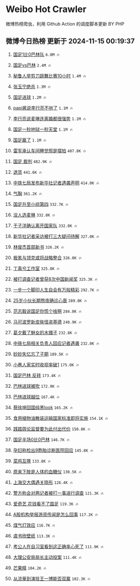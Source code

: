 # Weibo Hot Crawler 



微博热榜爬虫，利用 Github Action 的调度脚本更新 BY PHP 


## 微博今日热榜 更新于 2024-11-15 00:19:37 
1. [国足1比0巴林队](https://s.weibo.com/weibo?q=%23%E5%9B%BD%E8%B6%B31%E6%AF%940%E5%B7%B4%E6%9E%97%E9%98%9F%23&t=31&band_rank=1&Refer=top) `6.0M 🔥` 

1. [国足vs巴林](https://s.weibo.com/weibo?q=%23%E5%9B%BD%E8%B6%B3vs%E5%B7%B4%E6%9E%97%23&t=31&band_rank=2&Refer=top) `2.4M 🔥` 

1. [秘鲁人举剪刀跳舞比赛10小时](https://s.weibo.com/weibo?q=%23%E7%A7%98%E9%B2%81%E4%BA%BA%E4%B8%BE%E5%89%AA%E5%88%80%E8%B7%B3%E8%88%9E%E6%AF%94%E8%B5%9B10%E5%B0%8F%E6%97%B6%23&t=31&band_rank=3&Refer=top) `1.4M 🔥` 

1. [张玉宁绝杀](https://s.weibo.com/weibo?q=%23%E5%BC%A0%E7%8E%89%E5%AE%81%E7%BB%9D%E6%9D%80%23&t=31&band_rank=4&Refer=top) `1.3M 🔥` 

1. [国足进球](https://s.weibo.com/weibo?q=%E5%9B%BD%E8%B6%B3%E8%BF%9B%E7%90%83&t=31&band_rank=5&Refer=top) `1.2M 🔥` 

1. [papi酱说李行亮不哄了](https://s.weibo.com/weibo?q=%23papi%E9%85%B1%E8%AF%B4%E6%9D%8E%E8%A1%8C%E4%BA%AE%E4%B8%8D%E5%93%84%E4%BA%86%23&t=31&band_rank=6&Refer=top) `1.1M 🔥` 

1. [李行亮说麦琳连离婚都很强势](https://s.weibo.com/weibo?q=%23%E6%9D%8E%E8%A1%8C%E4%BA%AE%E8%AF%B4%E9%BA%A6%E7%90%B3%E8%BF%9E%E7%A6%BB%E5%A9%9A%E9%83%BD%E5%BE%88%E5%BC%BA%E5%8A%BF%23&t=31&band_rank=7&Refer=top) `1.1M 🔥` 

1. [国足一秒地狱一秒天堂](https://s.weibo.com/weibo?q=%23%E5%9B%BD%E8%B6%B3%E4%B8%80%E7%A7%92%E5%9C%B0%E7%8B%B1%E4%B8%80%E7%A7%92%E5%A4%A9%E5%A0%82%23&t=31&band_rank=8&Refer=top) `1.1M 🔥` 

1. [国足赢了](https://s.weibo.com/weibo?q=%E5%9B%BD%E8%B6%B3%E8%B5%A2%E4%BA%86&t=31&band_rank=9&Refer=top) `1.1M 🔥` 

1. [雷军承认车间睡觉照是摆拍](https://s.weibo.com/weibo?q=%23%E9%9B%B7%E5%86%9B%E6%89%BF%E8%AE%A4%E8%BD%A6%E9%97%B4%E7%9D%A1%E8%A7%89%E7%85%A7%E6%98%AF%E6%91%86%E6%8B%8D%23&t=31&band_rank=10&Refer=top) `487.8K 🔥` 

1. [国足 裁判](https://s.weibo.com/weibo?q=%E5%9B%BD%E8%B6%B3%20%E8%A3%81%E5%88%A4&t=31&band_rank=11&Refer=top) `482.9K 🔥` 

1. [退货](https://s.weibo.com/weibo?q=%E9%80%80%E8%B4%A7&t=31&band_rank=12&Refer=top) `441.6K 🔥` 

1. [中铁七局发布新华社记者遇袭声明](https://s.weibo.com/weibo?q=%23%E4%B8%AD%E9%93%81%E4%B8%83%E5%B1%80%E5%8F%91%E5%B8%83%E6%96%B0%E5%8D%8E%E7%A4%BE%E8%AE%B0%E8%80%85%E9%81%87%E8%A2%AD%E5%A3%B0%E6%98%8E%23&t=31&band_rank=13&Refer=top) `414.0K 🔥` 

1. [气胸](https://s.weibo.com/weibo?q=%E6%B0%94%E8%83%B8&t=31&band_rank=14&Refer=top) `361.2K 🔥` 

1. [国足升至小组第四](https://s.weibo.com/weibo?q=%E5%9B%BD%E8%B6%B3%E5%8D%87%E8%87%B3%E5%B0%8F%E7%BB%84%E7%AC%AC%E5%9B%9B&t=31&band_rank=15&Refer=top) `332.7K 🔥` 

1. [没人选麦琳](https://s.weibo.com/weibo?q=%23%E6%B2%A1%E4%BA%BA%E9%80%89%E9%BA%A6%E7%90%B3%23&t=31&band_rank=16&Refer=top) `332.0K 🔥` 

1. [于子洋确认离开国家队](https://s.weibo.com/weibo?q=%23%E4%BA%8E%E5%AD%90%E6%B4%8B%E7%A1%AE%E8%AE%A4%E7%A6%BB%E5%BC%80%E5%9B%BD%E5%AE%B6%E9%98%9F%23&t=31&band_rank=17&Refer=top) `332.0K 🔥` 

1. [新华社记者采访被打三大疑问待解](https://s.weibo.com/weibo?q=%23%E6%96%B0%E5%8D%8E%E7%A4%BE%E8%AE%B0%E8%80%85%E9%87%87%E8%AE%BF%E8%A2%AB%E6%89%93%E4%B8%89%E5%A4%A7%E7%96%91%E9%97%AE%E5%BE%85%E8%A7%A3%23&t=31&band_rank=18&Refer=top) `327.0K 🔥` 

1. [林俊杰首部新书](https://s.weibo.com/weibo?q=%23%E6%9E%97%E4%BF%8A%E6%9D%B0%E9%A6%96%E9%83%A8%E6%96%B0%E4%B9%A6%23&t=31&band_rank=19&Refer=top) `326.2K 🔥` 

1. [极氪与领克或将战略整合](https://s.weibo.com/weibo?q=%23%E6%9E%81%E6%B0%AA%E4%B8%8E%E9%A2%86%E5%85%8B%E6%88%96%E5%B0%86%E6%88%98%E7%95%A5%E6%95%B4%E5%90%88%23&t=31&band_rank=20&Refer=top) `326.0K 🔥` 

1. [丁禹兮工作室](https://s.weibo.com/weibo?q=%23%E4%B8%81%E7%A6%B9%E5%85%AE%E5%B7%A5%E4%BD%9C%E5%AE%A4%23&t=31&band_rank=21&Refer=top) `325.8K 🔥` 

1. [被打调查记者曾获8次中国新闻奖](https://s.weibo.com/weibo?q=%23%E8%A2%AB%E6%89%93%E8%B0%83%E6%9F%A5%E8%AE%B0%E8%80%85%E6%9B%BE%E8%8E%B78%E6%AC%A1%E4%B8%AD%E5%9B%BD%E6%96%B0%E9%97%BB%E5%A5%96%23&t=31&band_rank=22&Refer=top) `325.3K 🔥` 

1. [一步一个脚印人生自会有万般精彩](https://s.weibo.com/weibo?q=%23%E4%B8%80%E6%AD%A5%E4%B8%80%E4%B8%AA%E8%84%9A%E5%8D%B0%E4%BA%BA%E7%94%9F%E8%87%AA%E4%BC%9A%E6%9C%89%E4%B8%87%E8%88%AC%E7%B2%BE%E5%BD%A9%23&t=31&band_rank=23&Refer=top) `292.7K 🔥` 

1. [25岁小伙长期熬夜确诊心衰](https://s.weibo.com/weibo?q=%2325%E5%B2%81%E5%B0%8F%E4%BC%99%E9%95%BF%E6%9C%9F%E7%86%AC%E5%A4%9C%E7%A1%AE%E8%AF%8A%E5%BF%83%E8%A1%B0%23&t=31&band_rank=24&Refer=top) `289.8K 🔥` 

1. [范志毅说国足你慌个啥啊](https://s.weibo.com/weibo?q=%23%E8%8C%83%E5%BF%97%E6%AF%85%E8%AF%B4%E5%9B%BD%E8%B6%B3%E4%BD%A0%E6%85%8C%E4%B8%AA%E5%95%A5%E5%95%8A%23&t=31&band_rank=25&Refer=top) `284.0K 🔥` 

1. [马可波罗新皮肤怪盗基德](https://s.weibo.com/weibo?q=%23%E9%A9%AC%E5%8F%AF%E6%B3%A2%E7%BD%97%E6%96%B0%E7%9A%AE%E8%82%A4%E6%80%AA%E7%9B%97%E5%9F%BA%E5%BE%B7%23&t=31&band_rank=26&Refer=top) `248.9K 🔥` 

1. [葛夕戴了魅女的木镯子](https://s.weibo.com/weibo?q=%E8%91%9B%E5%A4%95%E6%88%B4%E4%BA%86%E9%AD%85%E5%A5%B3%E7%9A%84%E6%9C%A8%E9%95%AF%E5%AD%90&t=31&band_rank=27&Refer=top) `232.8K 🔥` 

1. [中铁七局相关负责人回应记者遇袭](https://s.weibo.com/weibo?q=%23%E4%B8%AD%E9%93%81%E4%B8%83%E5%B1%80%E7%9B%B8%E5%85%B3%E8%B4%9F%E8%B4%A3%E4%BA%BA%E5%9B%9E%E5%BA%94%E8%AE%B0%E8%80%85%E9%81%87%E8%A2%AD%23&t=31&band_rank=28&Refer=top) `232.0K 🔥` 

1. [妙妙失忆忘了子期](https://s.weibo.com/weibo?q=%23%E5%A6%99%E5%A6%99%E5%A4%B1%E5%BF%86%E5%BF%98%E4%BA%86%E5%AD%90%E6%9C%9F%23&t=31&band_rank=29&Refer=top) `189.5K 🔥` 

1. [小巷人家实时收视率破1](https://s.weibo.com/weibo?q=%23%E5%B0%8F%E5%B7%B7%E4%BA%BA%E5%AE%B6%E5%AE%9E%E6%97%B6%E6%94%B6%E8%A7%86%E7%8E%87%E7%A0%B41%23&t=31&band_rank=30&Refer=top) `175.0K 🔥` 

1. [国足巴林 反转](https://s.weibo.com/weibo?q=%E5%9B%BD%E8%B6%B3%E5%B7%B4%E6%9E%97%20%E5%8F%8D%E8%BD%AC&t=31&band_rank=31&Refer=top) `173.4K 🔥` 

1. [巴林进球被吹](https://s.weibo.com/weibo?q=%23%E5%B7%B4%E6%9E%97%E8%BF%9B%E7%90%83%E8%A2%AB%E5%90%B9%23&t=31&band_rank=32&Refer=top) `172.9K 🔥` 

1. [巴林进球越位](https://s.weibo.com/weibo?q=%23%E5%B7%B4%E6%9E%97%E8%BF%9B%E7%90%83%E8%B6%8A%E4%BD%8D%23&t=31&band_rank=33&Refer=top) `167.4K 🔥` 

1. [蔡徐坤回国纯黑look](https://s.weibo.com/weibo?q=%23%E8%94%A1%E5%BE%90%E5%9D%A4%E5%9B%9E%E5%9B%BD%E7%BA%AF%E9%BB%91look%23&t=31&band_rank=34&Refer=top) `165.2K 🔥` 

1. [食用植物油散装运输国家标准即将实施](https://s.weibo.com/weibo?q=%23%E9%A3%9F%E7%94%A8%E6%A4%8D%E7%89%A9%E6%B2%B9%E6%95%A3%E8%A3%85%E8%BF%90%E8%BE%93%E5%9B%BD%E5%AE%B6%E6%A0%87%E5%87%86%E5%8D%B3%E5%B0%86%E5%AE%9E%E6%96%BD%23&t=31&band_rank=35&Refer=top) `154.1K 🔥` 

1. [践踏舆论监督要为此付出代价](https://s.weibo.com/weibo?q=%23%E8%B7%B5%E8%B8%8F%E8%88%86%E8%AE%BA%E7%9B%91%E7%9D%A3%E8%A6%81%E4%B8%BA%E6%AD%A4%E4%BB%98%E5%87%BA%E4%BB%A3%E4%BB%B7%23&t=31&band_rank=36&Refer=top) `150.8K 🔥` 

1. [国足半场0比0巴林](https://s.weibo.com/weibo?q=%E5%9B%BD%E8%B6%B3%E5%8D%8A%E5%9C%BA0%E6%AF%940%E5%B7%B4%E6%9E%97&t=31&band_rank=37&Refer=top) `146.7K 🔥` 

1. [孕妇称检出9胞胎诊断医院回应](https://s.weibo.com/weibo?q=%23%E5%AD%95%E5%A6%87%E7%A7%B0%E6%A3%80%E5%87%BA9%E8%83%9E%E8%83%8E%E8%AF%8A%E6%96%AD%E5%8C%BB%E9%99%A2%E5%9B%9E%E5%BA%94%23&t=31&band_rank=38&Refer=top) `145.8K 🔥` 

1. [菜鸡互啄](https://s.weibo.com/weibo?q=%E8%8F%9C%E9%B8%A1%E4%BA%92%E5%95%84&t=31&band_rank=39&Refer=top) `133.8K 🔥` 

1. [原来下肢是人体的血糖仪](https://s.weibo.com/weibo?q=%23%E5%8E%9F%E6%9D%A5%E4%B8%8B%E8%82%A2%E6%98%AF%E4%BA%BA%E4%BD%93%E7%9A%84%E8%A1%80%E7%B3%96%E4%BB%AA%23&t=31&band_rank=40&Refer=top) `130.5K 🔥` 

1. [上海交大偶遇关晓彤](https://s.weibo.com/weibo?q=%23%E4%B8%8A%E6%B5%B7%E4%BA%A4%E5%A4%A7%E5%81%B6%E9%81%87%E5%85%B3%E6%99%93%E5%BD%A4%23&t=31&band_rank=41&Refer=top) `126.4K 🔥` 

1. [警方称会对两记者被打一事进行调查](https://s.weibo.com/weibo?q=%23%E8%AD%A6%E6%96%B9%E7%A7%B0%E4%BC%9A%E5%AF%B9%E4%B8%A4%E8%AE%B0%E8%80%85%E8%A2%AB%E6%89%93%E4%B8%80%E4%BA%8B%E8%BF%9B%E8%A1%8C%E8%B0%83%E6%9F%A5%23&t=31&band_rank=42&Refer=top) `121.3K 🔥` 

1. [爱奇艺 花钱看不了国足](https://s.weibo.com/weibo?q=%E7%88%B1%E5%A5%87%E8%89%BA%20%E8%8A%B1%E9%92%B1%E7%9C%8B%E4%B8%8D%E4%BA%86%E5%9B%BD%E8%B6%B3&t=31&band_rank=43&Refer=top) `119.3K 🔥` 

1. [A股机构举报游资传闻是怎么回事](https://s.weibo.com/weibo?q=%23A%E8%82%A1%E6%9C%BA%E6%9E%84%E4%B8%BE%E6%8A%A5%E6%B8%B8%E8%B5%84%E4%BC%A0%E9%97%BB%E6%98%AF%E6%80%8E%E4%B9%88%E5%9B%9E%E4%BA%8B%23&t=31&band_rank=44&Refer=top) `117.2K 🔥` 

1. [煤气灯效应](https://s.weibo.com/weibo?q=%E7%85%A4%E6%B0%94%E7%81%AF%E6%95%88%E5%BA%94&t=31&band_rank=45&Refer=top) `116.7K 🔥` 

1. [虞书欣壁纸](https://s.weibo.com/weibo?q=%E8%99%9E%E4%B9%A6%E6%AC%A3%E5%A3%81%E7%BA%B8&t=31&band_rank=46&Refer=top) `113.3K 🔥` 

1. [考公人在自习室看到这正确率心死了](https://s.weibo.com/weibo?q=%23%E8%80%83%E5%85%AC%E4%BA%BA%E5%9C%A8%E8%87%AA%E4%B9%A0%E5%AE%A4%E7%9C%8B%E5%88%B0%E8%BF%99%E6%AD%A3%E7%A1%AE%E7%8E%87%E5%BF%83%E6%AD%BB%E4%BA%86%23&t=31&band_rank=47&Refer=top) `111.9K 🔥` 

1. [大理公安局局长主动投案](https://s.weibo.com/weibo?q=%23%E5%A4%A7%E7%90%86%E5%85%AC%E5%AE%89%E5%B1%80%E5%B1%80%E9%95%BF%E4%B8%BB%E5%8A%A8%E6%8A%95%E6%A1%88%23&t=31&band_rank=48&Refer=top) `111.4K 🔥` 

1. [芒果精](https://s.weibo.com/weibo?q=%E8%8A%92%E6%9E%9C%E7%B2%BE&t=31&band_rank=49&Refer=top) `104.2K 🔥` 

1. [从流量到演技王一博能否双赢](https://s.weibo.com/weibo?q=%23%E4%BB%8E%E6%B5%81%E9%87%8F%E5%88%B0%E6%BC%94%E6%8A%80%E7%8E%8B%E4%B8%80%E5%8D%9A%E8%83%BD%E5%90%A6%E5%8F%8C%E8%B5%A2%23&t=31&band_rank=50&Refer=top) `102.3K 🔥` 


